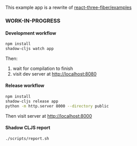 This example app is a rewrite of [react-three-fiber/examples](https://github.com/react-spring/react-three-fiber)

### WORK-IN-PROGRESS

#### Development workflow

```bash
npm install
shadow-cljs watch app
``` 

Then:
1. wait for compilation to finish
2. visit dev server at [http://localhost:8080](http://localhost:8080)

#### Release workflow

```bash
npm install
shadow-cljs release app
python -m http.server 8000 --directory public
``` 

Then visit server at [http://localhost:8000](http://localhost:8000)

#### Shadow CLJS report

```bash
./scripts/report.sh
```
